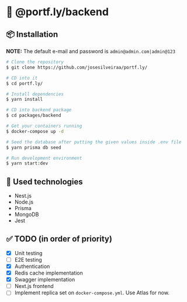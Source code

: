# :rocket: @portf.ly/backend

## 📦 Installation

**NOTE:** The default e-mail and password is `admin@admin.com|admin@123`

```bash
# Clone the repository
$ git clone https://github.com/josesilveiraa/portf.ly/

# CD into it
$ cd portf.ly/

# Install dependencies
$ yarn install

# CD into backend package
$ cd packages/backend

# Get your containers running
$ docker-compose up -d

# Seed the database after putting the given values inside .env file
$ yarn prisma db seed

# Run development environment
$ yarn start:dev
```

## 🚀 Used technologies

- Nest.js
- Node.js
- Prisma
- MongoDB
- Jest

## ✅ TODO (in order of priority)

- [x] Unit testing
- [ ] E2E testing
- [x] Authentication
- [x] Redis cache implementation
- [x] Swagger implementation
- [ ] Next.js frontend
- [ ] Implement replica set on `docker-compose.yml`. Use Atlas for now.
